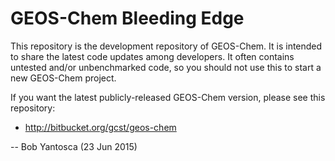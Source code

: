 # GEOS-Chem Bleeding Edge #

This repository is the development repository of GEOS-Chem.  It is intended to share the latest code updates among developers.  It often contains untested and/or unbenchmarked code, so you should not use this to start a new GEOS-Chem project.  

If you want the latest publicly-released GEOS-Chem version, please see this repository:

* http://bitbucket.org/gcst/geos-chem

-- Bob Yantosca (23 Jun 2015)